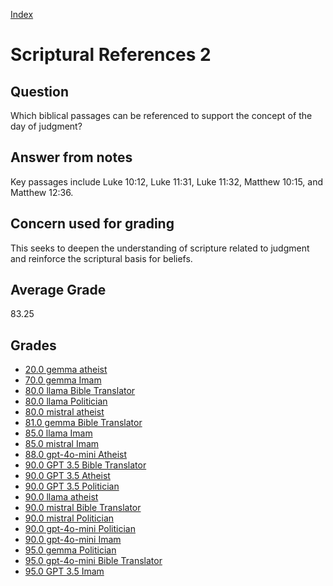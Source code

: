 
[Index](../../index.md)
# Scriptural References 2
## Question
Which biblical passages can be referenced to support the concept of the day of judgment?

## Answer from notes
Key passages include Luke 10:12, Luke 11:31, Luke 11:32, Matthew 10:15, and Matthew 12:36.

## Concern used for grading
This seeks to deepen the understanding of scripture related to judgment and reinforce the scriptural basis for beliefs.

## Average Grade
83.25

## Grades
 * [20.0 gemma atheist](../answers/gemma_atheist/Scriptural_References_2.md)
 * [70.0 gemma Imam](../answers/gemma_Imam/Scriptural_References_2.md)
 * [80.0 llama Bible Translator](../answers/llama_Bible_Translator/Scriptural_References_2.md)
 * [80.0 llama Politician](../answers/llama_Politician/Scriptural_References_2.md)
 * [80.0 mistral atheist](../answers/mistral_atheist/Scriptural_References_2.md)
 * [81.0 gemma Bible Translator](../answers/gemma_Bible_Translator/Scriptural_References_2.md)
 * [85.0 llama Imam](../answers/llama_Imam/Scriptural_References_2.md)
 * [85.0 mistral Imam](../answers/mistral_Imam/Scriptural_References_2.md)
 * [88.0 gpt-4o-mini Atheist](../answers/gpt-4o-mini_Atheist/Scriptural_References_2.md)
 * [90.0 GPT 3.5 Bible Translator](../answers/GPT_3.5_Bible_Translator/Scriptural_References_2.md)
 * [90.0 GPT 3.5 Atheist](../answers/GPT_3.5_Atheist/Scriptural_References_2.md)
 * [90.0 GPT 3.5 Politician](../answers/GPT_3.5_Politician/Scriptural_References_2.md)
 * [90.0 llama atheist](../answers/llama_atheist/Scriptural_References_2.md)
 * [90.0 mistral Bible Translator](../answers/mistral_Bible_Translator/Scriptural_References_2.md)
 * [90.0 mistral Politician](../answers/mistral_Politician/Scriptural_References_2.md)
 * [90.0 gpt-4o-mini Politician](../answers/gpt-4o-mini_Politician/Scriptural_References_2.md)
 * [90.0 gpt-4o-mini Imam](../answers/gpt-4o-mini_Imam/Scriptural_References_2.md)
 * [95.0 gemma Politician](../answers/gemma_Politician/Scriptural_References_2.md)
 * [95.0 gpt-4o-mini Bible Translator](../answers/gpt-4o-mini_Bible_Translator/Scriptural_References_2.md)
 * [95.0 GPT 3.5 Imam](../answers/GPT_3.5_Imam/Scriptural_References_2.md)
